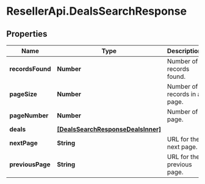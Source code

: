 # ResellerApi.DealsSearchResponse

## Properties

Name | Type | Description | Notes
------------ | ------------- | ------------- | -------------
**recordsFound** | **Number** | Number of records found. | [optional] 
**pageSize** | **Number** | Number of records in a page. | [optional] 
**pageNumber** | **Number** | Number of page. | [optional] 
**deals** | [**[DealsSearchResponseDealsInner]**](DealsSearchResponseDealsInner.md) |  | [optional] 
**nextPage** | **String** | URL for the next page. | [optional] 
**previousPage** | **String** | URL for the previous page. | [optional] 


